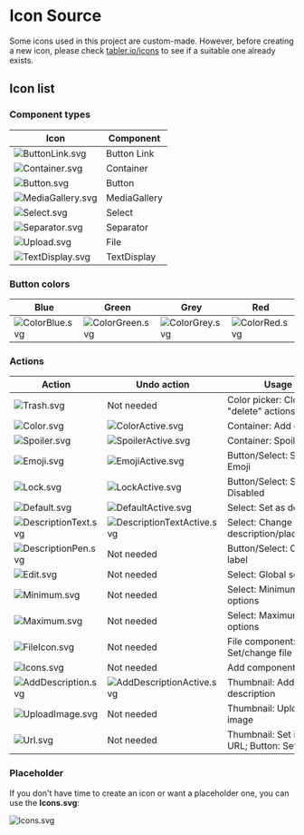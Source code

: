 # Icon Source

Some icons used in this project are custom-made. However, before creating a new icon, please check [tabler.io/icons](https://tabler.io/icons) to see if a suitable one already exists.


## Icon list

### Component types

| Icon                                  | Component    |
|---------------------------------------|--------------|
| ![ButtonLink.svg](ButtonLink.svg)     | Button Link  |
| ![Container.svg](Container.svg)       | Container    |
| ![Button.svg](Button.svg)             | Button       |
| ![MediaGallery.svg](MediaGallery.svg) | MediaGallery |
| ![Select.svg](Select.svg)             | Select       |
| ![Separator.svg](Separator.svg)       | Separator    |
| ![Upload.svg](Upload.svg)             | File         |
| ![TextDisplay.svg](TextDisplay.svg)   | TextDisplay  |

### Button colors

| Blue                            | Green                             | Grey                            | Red                           |
|---------------------------------|-----------------------------------|---------------------------------|-------------------------------|
| ![ColorBlue.svg](ColorBlue.svg) | ![ColorGreen.svg](ColorGreen.svg) | ![ColorGrey.svg](ColorGrey.svg) | ![ColorRed.svg](ColorRed.svg) |

### Actions

| Action                                      | Undo action                                             | Usage                                     |
|---------------------------------------------|---------------------------------------------------------|-------------------------------------------|
| ![Trash.svg](Trash.svg)                     | Not needed                                              | Color picker: Close; All "delete" actions |
| ![Color.svg](Color.svg)                     | ![ColorActive.svg](ColorActive.svg)                     | Container: Add color                      |
| ![Spoiler.svg](Spoiler.svg)                 | ![SpoilerActive.svg](SpoilerActive.svg)                 | Container: Spoiler                        |
| ![Emoji.svg](Emoji.svg)                     | ![EmojiActive.svg](EmojiActive.svg)                     | Button/Select: Set Emoji                  |
| ![Lock.svg](Lock.svg)                       | ![LockActive.svg](LockActive.svg)                       | Button/Select: Set Disabled               |
| ![Default.svg](Default.svg)                 | ![DefaultActive.svg](DefaultActive.svg)                 | Select: Set as default                    |
| ![DescriptionText.svg](DescriptionText.svg) | ![DescriptionTextActive.svg](DescriptionTextActive.svg) | Select: Change description/placeholder    |
| ![DescriptionPen.svg](DescriptionPen.svg)   | Not needed                                              | Button/Select: Change label               |
| ![Edit.svg](Edit.svg)                       | Not needed                                              | Select: Global settings                   |
| ![Minimum.svg](Minimum.svg)                 | Not needed                                              | Select: Minimum options                   |
| ![Maximum.svg](Maximum.svg)                 | Not needed                                              | Select: Maximum options                   |
| ![FileIcon.svg](FileIcon.svg)               | Not needed                                              | File component: Set/change file icon      |
| ![Icons.svg](Icons.svg)                     | Not needed                                              | Add component                             |
| ![AddDescription.svg](AddDescription.svg)   | ![AddDescriptionActive.svg](AddDescriptionActive.svg)   | Thumbnail: Add description                |
| ![UploadImage.svg](UploadImage.svg)         | Not needed                                              | Thumbnail: Upload image                   |
| ![Url.svg](Url.svg)                         | Not needed                                              | Thumbnail: Set image URL; Button: Set URL |

### Placeholder

If you don't have time to create an icon or want a placeholder one, you can use the **Icons.svg**:

![Icons.svg](Icons.svg)